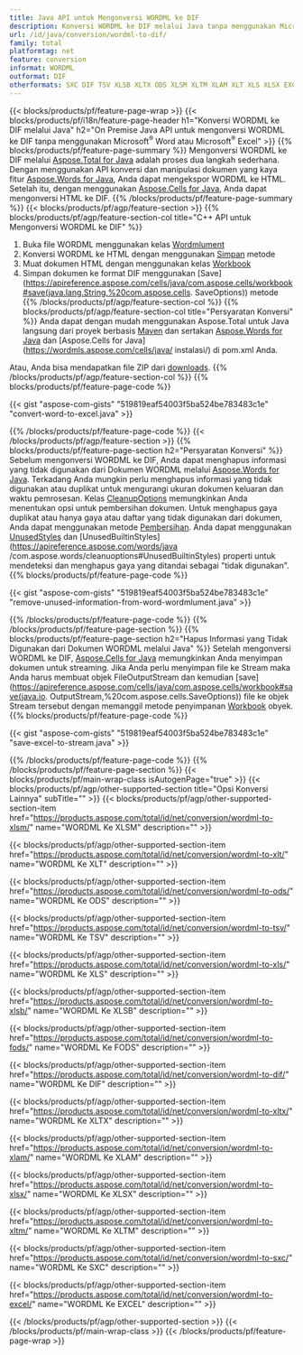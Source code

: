 ```yaml
---
title: Java API untuk Mengonversi WORDML ke DIF
description: Konversi WORDML ke DIF melalui Java tanpa menggunakan Microsoft Word atau Microsoft Excel
url: /id/java/conversion/wordml-to-dif/
family: total
platformtag: net
feature: conversion
informat: WORDML
outformat: DIF
otherformats: SXC DIF TSV XLSB XLTX ODS XLSM XLTM XLAM XLT XLS XLSX EXCEL FODS
---
```

{{< blocks/products/pf/feature-page-wrap >}}
{{< blocks/products/pf/i18n/feature-page-header h1="Konversi WORDML ke DIF melalui Java" h2="On Premise Java API untuk mengonversi WORDML ke DIF tanpa menggunakan Microsoft<sup>&reg;</sup> Word atau Microsoft<sup>&reg;</sup> Excel" >}}
{{% blocks/products/pf/feature-page-summary %}}
Mengonversi WORDML ke DIF melalui [Aspose.Total for Java](https://products.aspose.com/total/java/) adalah proses dua langkah sederhana. Dengan menggunakan API konversi dan manipulasi dokumen yang kaya fitur [Aspose.Words for Java](https://products.aspose.com/words/java/), Anda dapat mengekspor WORDML ke HTML. Setelah itu, dengan menggunakan [Aspose.Cells for Java](https://products.aspose.com/cells/java/), Anda dapat mengonversi HTML ke DIF.
{{% /blocks/products/pf/feature-page-summary  %}}
{{< blocks/products/pf/agp/feature-section >}}
{{% blocks/products/pf/agp/feature-section-col title="C++ API untuk Mengonversi WORDML ke DIF" %}}
1. Buka file WORDML menggunakan kelas [Wordmlument](https://apireference.aspose.com/words/java/com.aspose.words/Wordmlument)
2. Konversi WORDML ke HTML dengan menggunakan [Simpan](https://apireference.aspose.com/words/java/com.aspose.words/Wordmlument#save(java.lang.String,com.aspose.words.SaveOptions) ) metode
3. Muat dokumen HTML dengan menggunakan kelas [Workbook](https://apireference.aspose.com/cells/java/com.aspose.cells/Workbook)
4. Simpan dokumen ke format DIF menggunakan [Save](https://apireference.aspose.com/cells/java/com.aspose.cells/workbook#save(java.lang.String,%20com.aspose.cells. SaveOptions)) metode
{{% /blocks/products/pf/agp/feature-section-col %}}
{{% blocks/products/pf/agp/feature-section-col title="Persyaratan Konversi" %}}
Anda dapat dengan mudah menggunakan Aspose.Total untuk Java langsung dari proyek berbasis [Maven](https://repository.aspose.com/webapp/#/artifacts/browse/tree/General/repo/com/aspose/aspose-total) dan sertakan [Aspose.Words for Java](https://wordmls.aspose.com/words/java/installation/) dan [Aspose.Cells for Java](https://wordmls.aspose.com/cells/java/ instalasi/) di pom.xml Anda.

Atau, Anda bisa mendapatkan file ZIP dari [downloads](https://downloads.aspose.com/total/java).
{{% /blocks/products/pf/agp/feature-section-col %}}
{{% blocks/products/pf/feature-page-code %}}

{{< gist "aspose-com-gists" "519819eaf54003f5ba524be783483c1e" "convert-word-to-excel.java" >}}

{{% /blocks/products/pf/feature-page-code %}}
{{< /blocks/products/pf/agp/feature-section >}}
{{% blocks/products/pf/feature-page-section  h2="Persyaratan Konversi" %}}
Sebelum mengonversi WORDML ke DIF, Anda dapat menghapus informasi yang tidak digunakan dari Dokumen WORDML melalui [Aspose.Words for Java](https://products.aspose.com/words/java/). Terkadang Anda mungkin perlu menghapus informasi yang tidak digunakan atau duplikat untuk mengurangi ukuran dokumen keluaran dan waktu pemrosesan. Kelas [CleanupOptions](https://apireference.aspose.com/words/java/com.aspose.words/CleanupOptions) memungkinkan Anda menentukan opsi untuk pembersihan dokumen. Untuk menghapus gaya duplikat atau hanya gaya atau daftar yang tidak digunakan dari dokumen, Anda dapat menggunakan metode [Pembersihan](https://apireference.aspose.com/words/java/com.aspose.words/Wordmlument#cleanup()). Anda dapat menggunakan [UnusedStyles](https://apireference.aspose.com/words/java/com.aspose.words/cleanupoptions#UnusedStyles) dan [UnusedBuiltinStyles](https://apireference.aspose.com/words/java /com.aspose.words/cleanuoptions#UnusedBuiltinStyles) properti untuk mendeteksi dan menghapus gaya yang ditandai sebagai "tidak digunakan".  
{{% blocks/products/pf/feature-page-code %}}

{{< gist "aspose-com-gists" "519819eaf54003f5ba524be783483c1e" "remove-unused-information-from-word-wordmlument.java" >}}
{{% /blocks/products/pf/feature-page-code  %}}
{{% /blocks/products/pf/feature-page-section %}}
{{% blocks/products/pf/feature-page-section  h2="Hapus Informasi yang Tidak Digunakan dari Dokumen WORDML melalui Java" %}}
Setelah mengonversi WORDML ke DIF, [Aspose.Cells for Java](https://products.aspose.com/cells/java/) memungkinkan Anda menyimpan dokumen untuk streaming. Jika Anda perlu menyimpan file ke Stream maka Anda harus membuat objek FileOutputStream dan kemudian [save](https://apireference.aspose.com/cells/java/com.aspose.cells/workbook#save(java.io. OutputStream,%20com.aspose.cells.SaveOptions)) file ke objek Stream tersebut dengan memanggil metode penyimpanan [Workbook](https://apireference.aspose.com/cells/java/com.aspose.cells/Workbook) obyek. 
{{% blocks/products/pf/feature-page-code %}}

{{< gist "aspose-com-gists" "519819eaf54003f5ba524be783483c1e" "save-excel-to-stream.java" >}}
{{% /blocks/products/pf/feature-page-code  %}}
{{% /blocks/products/pf/feature-page-section %}}
{{< blocks/products/pf/main-wrap-class isAutogenPage="true" >}}
{{< blocks/products/pf/agp/other-supported-section title="Opsi Konversi Lainnya" subTitle="" >}}
{{< blocks/products/pf/agp/other-supported-section-item href="https://products.aspose.com/total/id/net/conversion/wordml-to-xlsm/" name="WORDML Ke XLSM" description="" >}}

{{< blocks/products/pf/agp/other-supported-section-item href="https://products.aspose.com/total/id/net/conversion/wordml-to-xlt/" name="WORDML Ke XLT" description="" >}}

{{< blocks/products/pf/agp/other-supported-section-item href="https://products.aspose.com/total/id/net/conversion/wordml-to-ods/" name="WORDML Ke ODS" description="" >}}

{{< blocks/products/pf/agp/other-supported-section-item href="https://products.aspose.com/total/id/net/conversion/wordml-to-tsv/" name="WORDML Ke TSV" description="" >}}

{{< blocks/products/pf/agp/other-supported-section-item href="https://products.aspose.com/total/id/net/conversion/wordml-to-xls/" name="WORDML Ke XLS" description="" >}}

{{< blocks/products/pf/agp/other-supported-section-item href="https://products.aspose.com/total/id/net/conversion/wordml-to-xlsb/" name="WORDML Ke XLSB" description="" >}}

{{< blocks/products/pf/agp/other-supported-section-item href="https://products.aspose.com/total/id/net/conversion/wordml-to-fods/" name="WORDML Ke FODS" description="" >}}

{{< blocks/products/pf/agp/other-supported-section-item href="https://products.aspose.com/total/id/net/conversion/wordml-to-dif/" name="WORDML Ke DIF" description="" >}}

{{< blocks/products/pf/agp/other-supported-section-item href="https://products.aspose.com/total/id/net/conversion/wordml-to-xltx/" name="WORDML Ke XLTX" description="" >}}

{{< blocks/products/pf/agp/other-supported-section-item href="https://products.aspose.com/total/id/net/conversion/wordml-to-xlam/" name="WORDML Ke XLAM" description="" >}}

{{< blocks/products/pf/agp/other-supported-section-item href="https://products.aspose.com/total/id/net/conversion/wordml-to-xlsx/" name="WORDML Ke XLSX" description="" >}}

{{< blocks/products/pf/agp/other-supported-section-item href="https://products.aspose.com/total/id/net/conversion/wordml-to-xltm/" name="WORDML Ke XLTM" description="" >}}

{{< blocks/products/pf/agp/other-supported-section-item href="https://products.aspose.com/total/id/net/conversion/wordml-to-sxc/" name="WORDML Ke SXC" description="" >}}

{{< blocks/products/pf/agp/other-supported-section-item href="https://products.aspose.com/total/id/net/conversion/wordml-to-excel/" name="WORDML Ke EXCEL" description="" >}}


{{< /blocks/products/pf/agp/other-supported-section >}}
{{< /blocks/products/pf/main-wrap-class >}}
{{< /blocks/products/pf/feature-page-wrap >}}